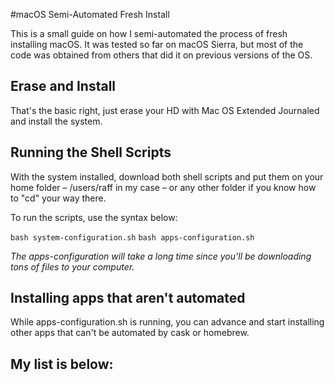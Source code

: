 #macOS Semi-Automated Fresh Install

This is a small guide on how I semi-automated the process of fresh installing macOS. It was tested so far on macOS Sierra, but most of the code was obtained from others that did it on previous versions of the OS.

## Erase and Install
That's the basic right, just erase your HD with Mac OS Extended Journaled and install the system.

## Running the Shell Scripts
With the system installed, download both shell scripts and put them on your home folder – /users/raff in my case – or any other folder if you know how to "cd" your way there.

To run the scripts, use the syntax below:

`bash system-configuration.sh`
`bash apps-configuration.sh`

_The apps-configuration will take a long time since you'll be downloading tons of files to your computer._

## Installing apps that aren't automated
While apps-configuration.sh is running, you can advance and start installing other apps that can't be automated by cask or homebrew.

My list is below:
- 

